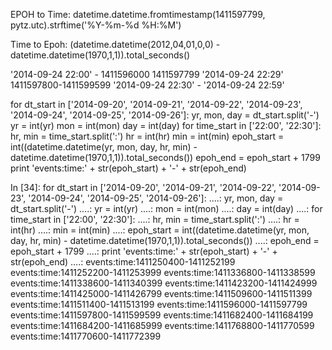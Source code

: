 EPOH to Time:  datetime.datetime.fromtimestamp(1411597799, pytz.utc).strftime('%Y-%m-%d %H:%M')

Time to Epoh: (datetime.datetime(2012,04,01,0,0) - datetime.datetime(1970,1,1)).total_seconds()

'2014-09-24 22:00' - 1411596000
1411597799 '2014-09-24 22:29'
1411597800-1411599599 '2014-09-24 22:30' - '2014-09-24 22:59'


for dt_start in ['2014-09-20', '2014-09-21', '2014-09-22', '2014-09-23', '2014-09-24', '2014-09-25', '2014-09-26']:
    yr, mon, day = dt_start.split('-')
    yr = int(yr)
    mon = int(mon)
    day = int(day)
    for time_start in ['22:00', '22:30']:
        hr, min = time_start.split(':')
        hr = int(hr)
        min = int(min)
        epoh_start = int((datetime.datetime(yr, mon, day, hr, min) - datetime.datetime(1970,1,1)).total_seconds())
        epoh_end = epoh_start + 1799
        print 'events:time:' + str(epoh_start) + '-' + str(epoh_end)

In [34]: for dt_start in ['2014-09-20', '2014-09-21', '2014-09-22', '2014-09-23', '2014-09-24', '2014-09-25', '2014-09-26']:
   ....:         yr, mon, day = dt_start.split('-')
   ....:         yr = int(yr)
   ....:         mon = int(mon)
   ....:         day = int(day)
   ....:         for time_start in ['22:00', '22:30']:
   ....:                 hr, min = time_start.split(':')
   ....:                 hr = int(hr)
   ....:                 min = int(min)
   ....:                 epoh_start = int((datetime.datetime(yr, mon, day, hr, min) - datetime.datetime(1970,1,1)).total_seconds())
   ....:                 epoh_end = epoh_start + 1799
   ....:                 print 'events:time:' + str(epoh_start) + '-' + str(epoh_end)
   ....:
events:time:1411250400-1411252199
events:time:1411252200-1411253999
events:time:1411336800-1411338599
events:time:1411338600-1411340399
events:time:1411423200-1411424999
events:time:1411425000-1411426799
events:time:1411509600-1411511399
events:time:1411511400-1411513199
events:time:1411596000-1411597799
events:time:1411597800-1411599599
events:time:1411682400-1411684199
events:time:1411684200-1411685999
events:time:1411768800-1411770599
events:time:1411770600-1411772399
